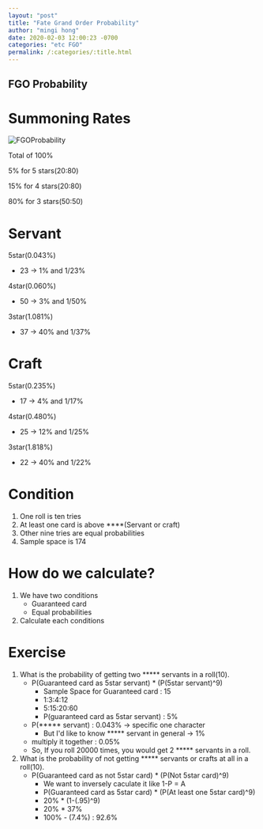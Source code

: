 ```yaml
---
layout: "post"
title: "Fate Grand Order Probability"
author: "mingi hong"
date: 2020-02-03 12:00:23 -0700
categories: "etc FGO"
permalink: /:categories/:title.html
---
```


## FGO Probability

# Summoning Rates

![FGOProbability](/minglab/assets/FGOSummon.png)

Total of 100%

5% for 5 stars(20:80)

15% for 4 stars(20:80)

80% for 3 stars(50:50)

# Servant

5star(0.043%) 
- 23        -> 1% and 1/23%

4star(0.060%)
- 50        -> 3% and 1/50%

3star(1.081%)
- 37        -> 40% and 1/37%

# Craft

5star(0.235%)
- 17        -> 4% and 1/17%

4star(0.480%)
- 25        -> 12% and 1/25%

3star(1.818%)
- 22        -> 40% and 1/22%

# Condition
1. One roll is ten tries
2. At least one card is above ****(Servant or craft)
3. Other nine tries are equal probabilities
4. Sample space is 174

# How do we calculate?
1. We have two conditions
    - Guaranteed card
    - Equal probabilities
2. Calculate each conditions

# Exercise
1. What is the probability of getting two ***** servants in a roll(10). 
    - P(Guaranteed card as 5star servant) * (P(5star servant)^9)
        - Sample Space for Guaranteed card : 15
        - 1:3:4:12
        - 5:15:20:60
        - P(guaranteed card as 5star servant) : 5%
    - P(***** servant) : 0.043% -> specific one character
        - But I'd like to know ***** servant in general -> 1%
    - multiply it together : 0.05%
    - So, If you roll 20000 times, you would get 2 ***** servants in a roll.
2. What is the probability of not getting ***** servants or crafts at all in a roll(10).
    - P(Guaranteed card as not 5star card) * (P(Not 5star card)^9)
        - We want to inversely caculate it like 1-P = A
        - P(Guaranteed card as 5star card) * (P(At least one 5star card)^9)
        - 20% * (1-(.95)^9)
        - 20% * 37%
        - 100% - (7.4%) : 92.6%
    
